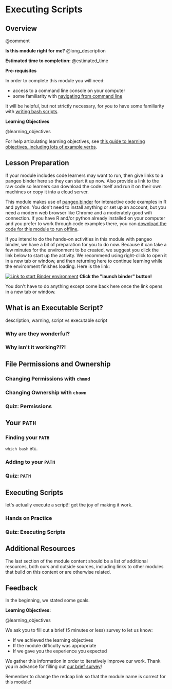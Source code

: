<!--

author:   Elizabeth Drellich
email:    drelliche@chop.edu
version:  1.0.0
module_template_version: 3.0.0
language: en
narrator: UK English Female
title: Module Title
comment:  This modules will teach you what you need to know about permissions and your PATH to make scripts executable.
long_description: A very common frustration in programming is getting a script that does the task you need done, but doesn't run on your computer. This module will teach you how to change permissions and add programming languages to your path so that you can actually run those scripts.
estimated_time: This is rough guess of how long it might take a learner to work through the module. It will print under "Estimated time to completion" in the overview

@learning_objectives  

After completion of this module, learners will be able to:

- check and change a file's permissions
- add a directory to the PATH
- execute a script.

@end

link:  https://chop-dbhi-arcus-education-website-assets.s3.amazonaws.com/css/styles.css

script: https://kit.fontawesome.com/83b2343bd4.js

-->

# Executing Scripts

<div class = "overview">

## Overview
@comment

**Is this module right for me?** @long_description

**Estimated time to completion:** @estimated_time

**Pre-requisites**

In order to complete this module you will need:

* access to a command line console on your computer
* some familiarity with [navigating from command line](https://liascript.github.io/course/?https://raw.githubusercontent.com/arcus/education_modules/main/bash_command_line_101/bash_command_line_101.md)

It will be helpful, but not strictly necessary, for you to have some familiarity with [writing bash scripts](https://liascript.github.io/course/?https://raw.githubusercontent.com/arcus/education_modules/main/bash_scripts/bash_scripts.md).

**Learning Objectives**

@learning_objectives

For help articulating learning objectives, see [this guide to learning objectives, including lots of example verbs](https://cft.vanderbilt.edu/guides-sub-pages/blooms-taxonomy/).

</div>

## Lesson Preparation

If your module includes code learners may want to run, then give links to a pangeo binder here so they can start it up now. Also provide a link to the raw code so learners can download the code itself and run it on their own machines or copy it into a cloud server.

This module makes use of [pangeo binder](https://binder.pangeo.io/) for interactive code examples in R and python. You don't need to install anything or set up an account, but you need a modern web browser like Chrome and a moderately good wifi connection. If you have R and/or python already installed on your computer and you prefer to work through code examples there, you can <a href="https://raw.githubusercontent.com/arcus/education_modules/main/data_visualization_in_ggplot2/data_visualization_ggplot2.r" download>download the code for this module to run offline</a>.

If you intend to do the hands-on activities in this module with pangeo binder, we have a bit of preparation for you to do now. Because it can take a few minutes for the environment to be created, we suggest you click the link below to start up the activity. We recommend using right-click to open it in a new tab or window, and then returning here to continue learning while the environment finishes loading. Here is the link:

[![Link to start Binder environment](https://binder.pangeo.io/badge_logo.svg)](https://binder.pangeo.io/v2/gh/arcus/education_r_environment/main?urlpath=rstudio) **Click the "launch binder" button!**

You don't have to do anything except come back here once the link opens in a new tab or window.

## What is an Executable Script?

description, warning, script vs executable script

### Why are they wonderful?

### Why isn't it working?!?!

## File Permissions and Ownership

### Changing Permissions with `chmod`

### Changing Ownership with `chown`

### Quiz: Permissions

## Your `PATH`

### Finding your `PATH`

`which bash` etc.

### Adding to your `PATH`

### Quiz: `PATH`

## Executing Scripts

let's actually execute a script!! get the joy of making it work.
### Hands on Practice

### Quiz: Executing Scripts


## Additional Resources

The last section of the module content should be a list of additional resources, both ours and outside sources, including links to other modules that build on this content or are otherwise related.

## Feedback

In the beginning, we stated some goals.

**Learning Objectives:**

@learning_objectives

We ask you to fill out a brief (5 minutes or less) survey to let us know:

* If we achieved the learning objectives
* If the module difficulty was appropriate
* If we gave you the experience you expected

We gather this information in order to iteratively improve our work.  Thank you in advance for filling out [our brief survey](https://redcap.chop.edu/surveys/?s=KHTXCXJJ93&module_name=%22Executing+Scripts%22)!

Remember to change the redcap link so that the module name is correct for this module!
